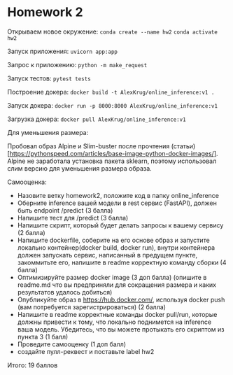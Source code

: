 # Homework 2

Открываем новое окружение:
```conda create --name hw2```
```conda activate hw2```

Запуск приложения:
```uvicorn app:app```

Запрос к приложению: 
```python -m make_request```

Запуск тестов:
```pytest tests```

Построение докера: 
```docker build -t AlexKrug/online_inference:v1 .```

Запуск докера: 
```docker run -p 8000:8000 AlexKrug/online_inference:v1```

Загрузка докера: 
```docker pull AlexKrug/online_inference:v1```

Для уменьшения размера:

Пробовал образ Alpine и Slim-buster после прочтения (статьи)[https://pythonspeed.com/articles/base-image-python-docker-images/]. Alpine не заработала установка пакета sklearn, поэтому использовал слим версию для уменьшения размера образа.

Самооценка:

* Назовите ветку homework2, положите код в папку online_inference
* Оберните inference вашей модели в rest сервис (FastAPI), должен быть endpoint /predict (3 балла)
* Напишите тест для /predict (3 балла)
* Напишите скрипт, который будет делать запросы к вашему сервису (2 балла)
* Напишите dockerfile, соберите на его основе образ и запустите локально контейнер(docker build, docker run), внутри контейнера должен запускать сервис, написанный в предущем пункте, закоммитьте его, напишите в readme корректную команду сборки (4 балла)
* Оптимизируйте размер docker image (3 доп балла) (опишите в readme.md что вы предприняли для сокращения размера и каких результатов удалось добиться)
* Опубликуйте образ в https://hub.docker.com/, используя docker push (вам потребуется зарегистрироваться) (2 балла)
* Напишите в readme корректные команды docker pull/run, которые должны привести к тому, что локально поднимется на inference ваша модель. Убедитесь, что вы можете протыкать его скриптом из пункта 3 (1 балл)
* Проведите самооценку (1 доп балл)
* создайте пулл-реквест и поставьте label hw2

Итого: 19 баллов